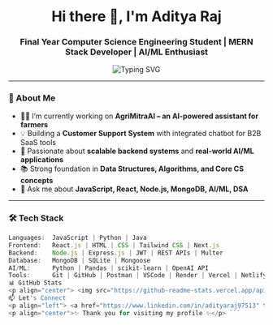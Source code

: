 <h1 align="center">Hi there 👋, I'm Aditya Raj</h1>
<h3 align="center">Final Year Computer Science Engineering Student | MERN Stack Developer | AI/ML Enthusiast</h3>

<p align="center">
  <img src="https://readme-typing-svg.demolab.com?font=Fira+Code&weight=500&pause=1000&color=FF5F5F&center=true&vCenter=true&multiline=true&width=435&lines=Code.+Create.+Innovate." alt="Typing SVG" />
</p>

---

### 🚀 About Me
- 👨‍💻 I’m currently working on **AgriMitraAI – an AI-powered assistant for farmers**
- 💡 Building a **Customer Support System** with integrated chatbot for B2B SaaS tools
- 🔭 Passionate about **scalable backend systems** and **real-world AI/ML applications**
- 📚 Strong foundation in **Data Structures, Algorithms, and Core CS concepts**
- 💬 Ask me about **JavaScript, React, Node.js, MongoDB, AI/ML, DSA**

---

### 🛠️ Tech Stack
```js
Languages:  JavaScript | Python | Java
Frontend:   React.js | HTML | CSS | Tailwind CSS | Next.js
Backend:    Node.js | Express.js | JWT | REST APIs | Multer
Database:   MongoDB | SQLite | Mongoose
AI/ML:      Python | Pandas | scikit-learn | OpenAI API
Tools:      Git | GitHub | Postman | VSCode | Render | Vercel | Netlify
📊 GitHub Stats
<p align="center"> <img src="https://github-readme-stats.vercel.app/api?username=adityaraj97513&show_icons=true&theme=radical" height="180"/> <img src="https://github-readme-streak-stats.herokuapp.com?user=adityaraj97513&theme=radical&hide_border=false" height="180"/> </p>
📫 Let's Connect
<p align="left"> <a href="https://www.linkedin.com/in/adityaraj97513" target="_blank"> <img src="https://img.shields.io/badge/LinkedIn-blue?style=for-the-badge&logo=linkedin" /> </a> <a href="mailto:adityaraj97513@gmail.com"> <img src="https://img.shields.io/badge/Gmail-red?style=for-the-badge&logo=gmail" /> </a> <a href="https://github.com/adityaraj97513" target="_blank"> <img src="https://img.shields.io/badge/GitHub-000?style=for-the-badge&logo=github" /> </a> </p>
<p align="center">✨ Thank you for visiting my profile ✨</p> ```

